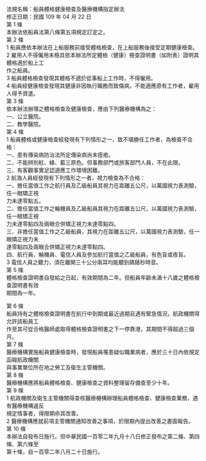 法規名稱：船員體格健康檢查及醫療機構指定辦法  
修正日期：民國 109 年 04 月 22 日  
第 1 條  
本辦法依船員法第八條第五項規定訂定之。  
第 2 條  
1 船員應依本辦法在上船服務前接受體格檢查，在上船服務後接受定期健康檢查。  
2 雇用人不得僱用未檢具依本辦法所定體格（健康）檢查證明書（如附表）證明其體格適於船上工  
作之船員。  
3 船員體格檢查發現其體格不適於從事船上工作時，不得僱用。  
4 船員經健康檢查發現其健康非因執行職務而致傷病，不能適應原有工作者，雇用人得予資遣。  
第 3 條  
依本辦法辦理之體格檢查及健康檢查，應由下列醫療機構為之：  
一、公立醫院。  
二、教學醫院。  
第 4 條  
1 船員體格或健康檢查經發現有下列情形之一，致不堪勝任工作者，為檢查不合格：  
一、患有傳染病防治法所定傳染病尚未痊癒。  
二、不能辨別紅、綠、藍三原色。但事務部門或旅客部門人員，不在此限。  
三、有客觀事實足認適應工作環境困難。  
2 航海人員經發現有下列情形之一者，視力檢查為不合格：  
一、擔任當值工作之航行員及乙級船員其視力在距離五公尺，以萬國視力表測驗，任一眼矯正視  
力未達零點五。  
二、擔任當值工作之輪機員及乙級船員其視力在距離五公尺，以萬國視力表測驗，任一眼矯正視  
力未達零點四及兩眼合併矯正視力未達零點四。  
三、非擔任當值工作之乙級船員，其視力在距離五公尺，以萬國視力表測驗，任一眼矯正視力未  
達零點四及兩眼合併矯正視力未達零點四。  
四、航行員、輪機員、電信人員及參加航行當值之乙級船員，有色盲或夜盲。  
3 電信人員之聽力，須在離開三十公分兩耳均能聽到碼錶秒時音。  
第 5 條  
體格檢查證明書自發給之日起，有效期間為二年。但船員年齡未滿十八歲之體格檢查證明書有效  
期間為一年。  


第 6 條  
船員持有之體格檢查證明書在航行中到期或最近過期且遇有緊急情況，航政機關得允許該船員工  
作至其可從合格醫師處取得體格檢查證明書之下一停靠港，其期間不得超過三個月。  
第 7 條  
醫療機構實施船員健康檢查時，發現船員罹患疑似職業病者，應於三十日內依規定函報航政機關  
與事業單位所在地之勞工及衛生主管機關。  
第 8 條  
醫療機構應將船員體格檢查、健康檢查之資料整理留存備查至少十年。  
第 9 條  
1 航政機關及衛生主管機關得查核醫療機構辦理船員體格檢查、健康檢查業務，遇有醫療機構違反  
規定情事者，得限期命其改善。  
2 醫療機構應就前項主管機關通知改善之事項，於限期內提出改善之書面報告。  
第 10 條  
本辦法自發布日施行。但中華民國一百零二年九月十八日修正發布之第二條、第四條、第六條至  
第十條，自一百零二年八月二十日施行。  


